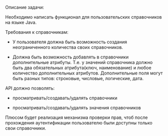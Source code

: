 
Описание задачи:

Необходимо написать функционал для пользовательских справочников на языке Java.

Требования к справочникам:

- У пользователя должна быть возможность создания неограниченного количества своих справочников.

- Должна быть возможность добавлять в справочники дополнительные атрибуты. Т.е. у значений справочника должно быть два обязательных атрибута(ключ, наименование) и любое количество дополнительных атрибутов. Дополнительные поля могут быть разных типов: строковые, числовые, логические, дата.



API должно позволять:

- просматривать/создавать/удалять справочники

- просматривать/создавать/удалять значения справочников



Плюсом будет реализация механизма проверки прав, чтоб после прохождения аутентификации пользователю были доступны только свои справочники.